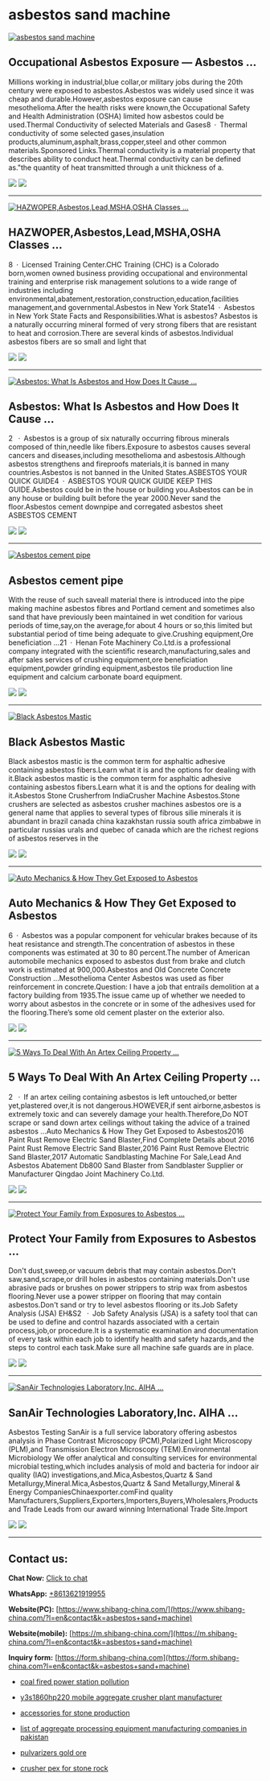# asbestos sand machine

<a href="https://swt.shibang-china.com/?l=en&img&k=asbestos+sand+machine" target="_blank">![asbestos sand machine](http://static.shibang-china.com/all-800x300/1445.jpg)</a>

## Occupational Asbestos Exposure — Asbestos …
Millions working in industrial,blue collar,or military jobs during the 20th century were exposed to asbestos.Asbestos was widely used since it was cheap and durable.However,asbestos exposure can cause mesothelioma.After the health risks were known,the Occupational Safety and Health Administration (OSHA) limited how asbestos could be used.Thermal Conductivity of selected Materials and Gases8&ensp;&#0183;&ensp;Thermal conductivity of some selected gases,insulation products,aluminum,asphalt,brass,copper,steel and other common materials.Sponsored Links.Thermal conductivity is a material property that describes ability to conduct heat.Thermal conductivity can be defined as.&quot;the quantity of heat transmitted through a unit thickness of a.


<a href="https://whatsapp.shibangsoft.com/WhatsApp.php" target="_blank" title="WhatsApp">![](http://static.shibang-china.com/icon/whatsapp.png)</a> <a href="https://swt.shibang-china.com/?l=en&icon&k=asbestos+sand+machine" target="_blank">![](http://static.shibang-china.com/icon/chat-en.png)</a>

---

<a href="https://swt.shibang-china.com/?l=en&img&k=asbestos+sand+machine" target="_blank">![HAZWOPER,Asbestos,Lead,MSHA,OSHA Classes …](http://static.shibang-china.com/all-800x300/1309.jpg)</a>

## HAZWOPER,Asbestos,Lead,MSHA,OSHA Classes …
8&ensp;&#0183;&ensp;Licensed Training Center.CHC Training (CHC) is a Colorado born,women owned business providing occupational and environmental training and enterprise risk management solutions to a wide range of industries including environmental,abatement,restoration,construction,education,facilities management,and governmental.Asbestos in New York State14&ensp;&#0183;&ensp;Asbestos in New York State Facts and Responsibilities.What is asbestos? Asbestos is a naturally occurring mineral formed of very strong fibers that are resistant to heat and corrosion.There are several kinds of asbestos.Individual asbestos fibers are so small and light that


<a href="https://whatsapp.shibangsoft.com/WhatsApp.php" target="_blank" title="WhatsApp">![](http://static.shibang-china.com/icon/whatsapp.png)</a> <a href="https://swt.shibang-china.com/?l=en&icon&k=asbestos+sand+machine" target="_blank">![](http://static.shibang-china.com/icon/chat-en.png)</a>

---

<a href="https://swt.shibang-china.com/?l=en&img&k=asbestos+sand+machine" target="_blank">![Asbestos: What Is Asbestos and How Does It Cause …](http://static.shibang-china.com/all-800x300/547.jpg)</a>

## Asbestos: What Is Asbestos and How Does It Cause …
2 &ensp;&#0183;&ensp;Asbestos is a group of six naturally occurring fibrous minerals composed of thin,needle like fibers.Exposure to asbestos causes several cancers and diseases,including mesothelioma and asbestosis.Although asbestos strengthens and fireproofs materials,it is banned in many countries.Asbestos is not banned in the United States.ASBESTOS YOUR QUICK GUIDE4&ensp;&#0183;&ensp;ASBESTOS YOUR QUICK GUIDE KEEP THIS GUIDE.Asbestos could be in the house or building you.Asbestos can be in any house or building built before the year 2000.Never sand the floor.Asbestos cement downpipe and corregated asbestos sheet ASBESTOS CEMENT


<a href="https://whatsapp.shibangsoft.com/WhatsApp.php" target="_blank" title="WhatsApp">![](http://static.shibang-china.com/icon/whatsapp.png)</a> <a href="https://swt.shibang-china.com/?l=en&icon&k=asbestos+sand+machine" target="_blank">![](http://static.shibang-china.com/icon/chat-en.png)</a>

---

<a href="https://swt.shibang-china.com/?l=en&img&k=asbestos+sand+machine" target="_blank">![Asbestos cement pipe](http://static.shibang-china.com/all-800x300/1181.jpg)</a>

## Asbestos cement pipe
With the reuse of such saveall material there is introduced into the pipe making machine asbestos fibres and Portland cement and sometimes also sand that have previously been maintained in wet condition for various periods of time,say,on the average,for about 4 hours or so,this limited but substantial period of time being adequate to give.Crushing equipment,Ore beneficiation …21&ensp;&#0183;&ensp;Henan Fote Machinery Co.Ltd.is a professional company integrated with the scientific research,manufacturing,sales and after sales services of crushing equipment,ore beneficiation equipment,powder grinding equipment,asbestos tile production line equipment and calcium carbonate board equipment.


<a href="https://whatsapp.shibangsoft.com/WhatsApp.php" target="_blank" title="WhatsApp">![](http://static.shibang-china.com/icon/whatsapp.png)</a> <a href="https://swt.shibang-china.com/?l=en&icon&k=asbestos+sand+machine" target="_blank">![](http://static.shibang-china.com/icon/chat-en.png)</a>

---

<a href="https://swt.shibang-china.com/?l=en&img&k=asbestos+sand+machine" target="_blank">![Black Asbestos Mastic](http://static.shibang-china.com/all-800x300/106.jpg)</a>

## Black Asbestos Mastic
Black asbestos mastic is the common term for asphaltic adhesive containing asbestos fibers.Learn what it is and the options for dealing with it.Black asbestos mastic is the common term for asphaltic adhesive containing asbestos fibers.Learn what it is and the options for dealing with it.Asbestos Stone Crusherfrom IndiaCrusher Machine Asbestos.Stone crushers are selected as asbestos crusher machines asbestos ore is a general name that applies to several types of fibrous silie minerals it is abundant in brazil canada china kazakhstan russia south africa zimbabwe in particular russias urals and quebec of canada which are the richest regions of asbestos reserves in the


<a href="https://whatsapp.shibangsoft.com/WhatsApp.php" target="_blank" title="WhatsApp">![](http://static.shibang-china.com/icon/whatsapp.png)</a> <a href="https://swt.shibang-china.com/?l=en&icon&k=asbestos+sand+machine" target="_blank">![](http://static.shibang-china.com/icon/chat-en.png)</a>

---

<a href="https://swt.shibang-china.com/?l=en&img&k=asbestos+sand+machine" target="_blank">![Auto Mechanics &amp; How They Get Exposed to Asbestos](http://static.shibang-china.com/all-800x300/1333.jpg)</a>

## Auto Mechanics &amp; How They Get Exposed to Asbestos
6&ensp;&#0183;&ensp;Asbestos was a popular component for vehicular brakes because of its heat resistance and strength.The concentration of asbestos in these components was estimated at 30 to 80 percent.The number of American automobile mechanics exposed to asbestos dust from brake and clutch work is estimated at 900,000.Asbestos and Old Concrete Concrete Construction …Mesothelioma Center Asbestos was used as fiber reinforcement in concrete.Question: I have a job that entrails demolition at a factory building from 1935.The issue came up of whether we needed to worry about asbestos in the concrete or in some of the adhesives used for the flooring.There’s some old cement plaster on the exterior also.


<a href="https://whatsapp.shibangsoft.com/WhatsApp.php" target="_blank" title="WhatsApp">![](http://static.shibang-china.com/icon/whatsapp.png)</a> <a href="https://swt.shibang-china.com/?l=en&icon&k=asbestos+sand+machine" target="_blank">![](http://static.shibang-china.com/icon/chat-en.png)</a>

---

<a href="https://swt.shibang-china.com/?l=en&img&k=asbestos+sand+machine" target="_blank">![5 Ways To Deal With An Artex Ceiling Property …](http://static.shibang-china.com/all-800x300/1458.jpg)</a>

## 5 Ways To Deal With An Artex Ceiling Property …
2 &ensp;&#0183;&ensp;If an artex ceiling containing asbestos is left untouched,or better yet,plastered over,it is not dangerous.HOWEVER,if sent airborne,asbestos is extremely toxic and can severely damage your health.Therefore,Do NOT scrape or sand down artex ceilings without taking the advice of a trained asbestos …Auto Mechanics &amp; How They Get Exposed to Asbestos2016 Paint Rust Remove Electric Sand Blaster,Find Complete Details about 2016 Paint Rust Remove Electric Sand Blaster,2016 Paint Rust Remove Electric Sand Blaster,2017 Automatic Sandblasting Machine For Sale,Lead And Asbestos Abatement Db800 Sand Blaster from Sandblaster Supplier or Manufacturer Qingdao Joint Machinery Co.Ltd.


<a href="https://whatsapp.shibangsoft.com/WhatsApp.php" target="_blank" title="WhatsApp">![](http://static.shibang-china.com/icon/whatsapp.png)</a> <a href="https://swt.shibang-china.com/?l=en&icon&k=asbestos+sand+machine" target="_blank">![](http://static.shibang-china.com/icon/chat-en.png)</a>

---

<a href="https://swt.shibang-china.com/?l=en&img&k=asbestos+sand+machine" target="_blank">![Protect Your Family from Exposures to Asbestos …](http://static.shibang-china.com/all-800x300/826.jpg)</a>

## Protect Your Family from Exposures to Asbestos …
Don't dust,sweep,or vacuum debris that may contain asbestos.Don't saw,sand,scrape,or drill holes in asbestos containing materials.Don't use abrasive pads or brushes on power strippers to strip wax from asbestos flooring.Never use a power stripper on flooring that may contain asbestos.Don't sand or try to level asbestos flooring or its.Job Safety Analysis (JSA) EH&amp;S2 &ensp;&#0183;&ensp;Job Safety Analysis (JSA) is a safety tool that can be used to define and control hazards associated with a certain process,job,or procedure.It is a systematic examination and documentation of every task within each job to identify health and safety hazards,and the steps to control each task.Make sure all machine safe guards are in place.


<a href="https://whatsapp.shibangsoft.com/WhatsApp.php" target="_blank" title="WhatsApp">![](http://static.shibang-china.com/icon/whatsapp.png)</a> <a href="https://swt.shibang-china.com/?l=en&icon&k=asbestos+sand+machine" target="_blank">![](http://static.shibang-china.com/icon/chat-en.png)</a>

---

<a href="https://swt.shibang-china.com/?l=en&img&k=asbestos+sand+machine" target="_blank">![SanAir Technologies Laboratory,Inc. AIHA …](http://static.shibang-china.com/all-800x300/835.jpg)</a>

## SanAir Technologies Laboratory,Inc. AIHA …
Asbestos Testing SanAir is a full service laboratory offering asbestos analysis in Phase Contrast Microscopy (PCM),Polarized Light Microscopy (PLM),and Transmission Electron Microscopy (TEM).Environmental Microbiology We offer analytical and consulting services for environmental microbial testing,which includes analysis of mold and bacteria for indoor air quality (IAQ) investigations,and.Mica,Asbestos,Quartz &amp; Sand Metallurgy,Mineral.Mica,Asbestos,Quartz &amp; Sand Metallurgy,Mineral &amp; Energy CompaniesChinaexporter.comFind quality Manufacturers,Suppliers,Exporters,Importers,Buyers,Wholesalers,Products and Trade Leads from our award winning International Trade Site.Import


<a href="https://whatsapp.shibangsoft.com/WhatsApp.php" target="_blank" title="WhatsApp">![](http://static.shibang-china.com/icon/whatsapp.png)</a> <a href="https://swt.shibang-china.com/?l=en&icon&k=asbestos+sand+machine" target="_blank">![](http://static.shibang-china.com/icon/chat-en.png)</a>

---
## Contact us:

**Chat Now:** [Click to chat](https://swt.shibang-china.com?l=en&contact&k=asbestos+sand+machine)

**WhatsApp:**  [+8613621919955](https://whatsapp.shibangsoft.com/WhatsApp.php)

**Website(PC):** [https://www.shibang-china.com/](https://www.shibang-china.com/?l=en&contact&k=asbestos+sand+machine)

**Website(mobile):** [https://m.shibang-china.com/](https://m.shibang-china.com/?l=en&contact&k=asbestos+sand+machine)

**Inquiry form:** [https://form.shibang-china.com](https://form.shibang-china.com?l=en&contact&k=asbestos+sand+machine)

* [coal fired power station pollution](../155/coal%20fired%20power%20station%20pollution.md)

* [y3s1860hp220 mobile aggregate crusher plant manufacturer](../157/y3s1860hp220%20mobile%20aggregate%20crusher%20plant%20manufacturer.md)

* [accessories for stone production](../159/accessories%20for%20stone%20production.md)

* [list of aggregate processing equipment manufacturing companies in pakistan](../159/list%20of%20aggregate%20processing%20equipment%20manufacturing%20companies%20in%20pakistan.md)

* [pulvarizers gold ore](../154/pulvarizers%20gold%20ore.md)

* [crusher pex for stone rock](../159/crusher%20pex%20for%20stone%20rock.md)